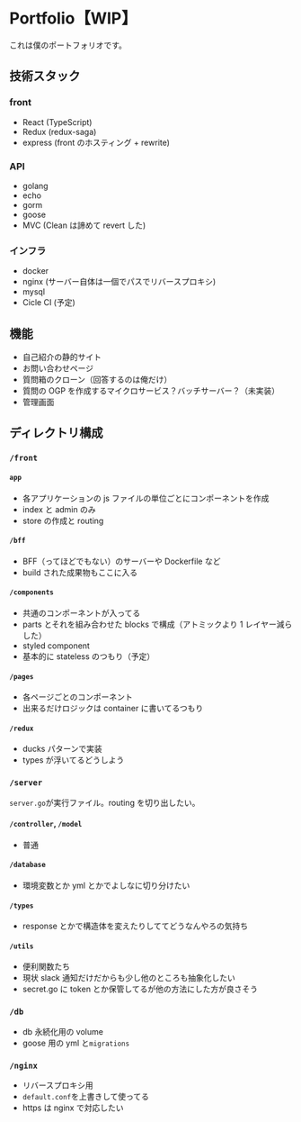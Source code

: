 # Portfolio【WIP】

これは僕のポートフォリオです。

## 技術スタック

### front

- React (TypeScript)
- Redux (redux-saga)
- express (front のホスティング + rewrite)

### API

- golang
- echo
- gorm
- goose
- MVC (Clean は諦めて revert した)

### インフラ

- docker
- nginx (サーバー自体は一個でパスでリバースプロキシ)
- mysql
- Cicle CI (予定)

## 機能

- 自己紹介の静的サイト
- お問い合わせページ
- 質問箱のクローン（回答するのは俺だけ）
- 質問の OGP を作成するマイクロサービス？バッチサーバー？（未実装）
- 管理画面

## ディレクトリ構成

### `/front`

#### `app`

- 各アプリケーションの js ファイルの単位ごとにコンポーネントを作成
- index と admin のみ
- store の作成と routing

#### `/bff`

- BFF（ってほどでもない）のサーバーや Dockerfile など
- build された成果物もここに入る

#### `/components`

- 共通のコンポーネントが入ってる
- parts とそれを組み合わせた blocks で構成（アトミックより 1 レイヤー減らした）
- styled component
- 基本的に stateless のつもり（予定）

#### `/pages`

- 各ページごとのコンポーネント
- 出来るだけロジックは container に書いてるつもり

#### `/redux`

- ducks パターンで実装
- types が浮いてるどうしよう

### `/server`

`server.go`が実行ファイル。routing を切り出したい。

#### `/controller`, `/model`

- 普通

#### `/database`

- 環境変数とか yml とかでよしなに切り分けたい

#### `/types`

- response とかで構造体を変えたりしててどうなんやろの気持ち

#### `/utils`

- 便利関数たち
- 現状 slack 通知だけだからも少し他のところも抽象化したい
- secret.go に token とか保管してるが他の方法にした方が良さそう

### `/db`

- db 永続化用の volume
- goose 用の yml と`migrations`

### `/nginx`

- リバースプロキシ用
- `default.conf`を上書きして使ってる
- https は nginx で対応したい
